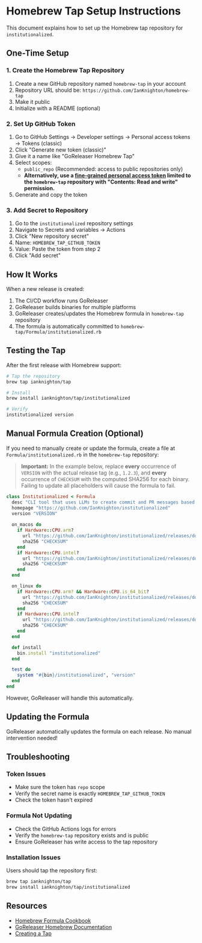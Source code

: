 # Homebrew Tap Setup Instructions

This document explains how to set up the Homebrew tap repository for `institutionalized`.

## One-Time Setup

### 1. Create the Homebrew Tap Repository

1. Create a new GitHub repository named `homebrew-tap` in your account
2. Repository URL should be: `https://github.com/IanKnighton/homebrew-tap`
3. Make it public
4. Initialize with a README (optional)

### 2. Set Up GitHub Token

1. Go to GitHub Settings → Developer settings → Personal access tokens → Tokens (classic)
2. Click "Generate new token (classic)"
3. Give it a name like "GoReleaser Homebrew Tap"
4. Select scopes:
   - `public_repo` (Recommended: access to public repositories only)
   - **Alternatively, use a [fine-grained personal access token](https://github.com/settings/tokens?type=beta) limited to the `homebrew-tap` repository with "Contents: Read and write" permission.**
5. Generate and copy the token

### 3. Add Secret to Repository

1. Go to the `institutionalized` repository settings
2. Navigate to Secrets and variables → Actions
3. Click "New repository secret"
4. Name: `HOMEBREW_TAP_GITHUB_TOKEN`
5. Value: Paste the token from step 2
6. Click "Add secret"

## How It Works

When a new release is created:

1. The CI/CD workflow runs GoReleaser
2. GoReleaser builds binaries for multiple platforms
3. GoReleaser creates/updates the Homebrew formula in `homebrew-tap` repository
4. The formula is automatically committed to `homebrew-tap/Formula/institutionalized.rb`

## Testing the Tap

After the first release with Homebrew support:

```bash
# Tap the repository
brew tap ianknighton/tap

# Install
brew install ianknighton/tap/institutionalized

# Verify
institutionalized version
```

## Manual Formula Creation (Optional)

If you need to manually create or update the formula, create a file at `Formula/institutionalized.rb` in the `homebrew-tap` repository:

> **Important:** In the example below, replace **every** occurrence of `VERSION` with the actual release tag (e.g., `1.2.3`), and **every** occurrence of `CHECKSUM` with the computed SHA256 for each binary. Failing to update all placeholders will cause the formula to fail.
```ruby
class Institutionalized < Formula
  desc "CLI tool that uses LLMs to create commit and PR messages based on git status"
  homepage "https://github.com/IanKnighton/institutionalized"
  version "VERSION"
  
  on_macos do
    if Hardware::CPU.arm?
      url "https://github.com/IanKnighton/institutionalized/releases/download/vVERSION/institutionalized-VERSION-macos-arm64.tar.gz"
      sha256 "CHECKSUM"
    end
    if Hardware::CPU.intel?
      url "https://github.com/IanKnighton/institutionalized/releases/download/vVERSION/institutionalized-VERSION-macos-amd64.tar.gz"
      sha256 "CHECKSUM"
    end
  end

  on_linux do
    if Hardware::CPU.arm? && Hardware::CPU.is_64_bit?
      url "https://github.com/IanKnighton/institutionalized/releases/download/vVERSION/institutionalized-VERSION-linux-arm64.tar.gz"
      sha256 "CHECKSUM"
    end
    if Hardware::CPU.intel?
      url "https://github.com/IanKnighton/institutionalized/releases/download/vVERSION/institutionalized-VERSION-linux-amd64.tar.gz"
      sha256 "CHECKSUM"
    end
  end

  def install
    bin.install "institutionalized"
  end

  test do
    system "#{bin}/institutionalized", "version"
  end
end
```

However, GoReleaser will handle this automatically.

## Updating the Formula

GoReleaser automatically updates the formula on each release. No manual intervention needed!

## Troubleshooting

### Token Issues
- Make sure the token has `repo` scope
- Verify the secret name is exactly `HOMEBREW_TAP_GITHUB_TOKEN`
- Check the token hasn't expired

### Formula Not Updating
- Check the GitHub Actions logs for errors
- Verify the `homebrew-tap` repository exists and is public
- Ensure GoReleaser has write access to the tap repository

### Installation Issues
Users should tap the repository first:
```bash
brew tap ianknighton/tap
brew install ianknighton/tap/institutionalized
```

## Resources

- [Homebrew Formula Cookbook](https://docs.brew.sh/Formula-Cookbook)
- [GoReleaser Homebrew Documentation](https://goreleaser.com/customization/homebrew/)
- [Creating a Tap](https://docs.brew.sh/How-to-Create-and-Maintain-a-Tap)
